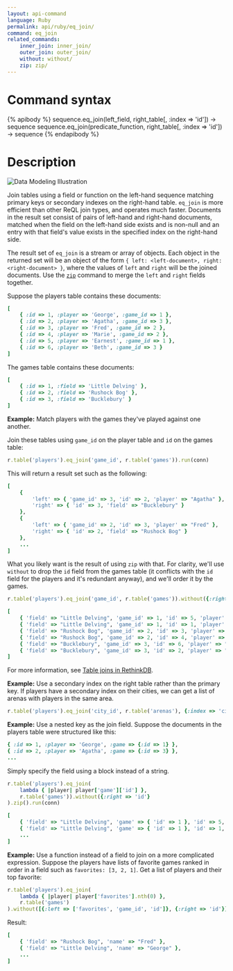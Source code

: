 ```yaml
---
layout: api-command
language: Ruby
permalink: api/ruby/eq_join/
command: eq_join
related_commands:
    inner_join: inner_join/
    outer_join: outer_join/
    without: without/
    zip: zip/
---
```


# Command syntax #

{% apibody %}
sequence.eq_join(left_field, right_table[, :index => 'id']) &rarr; sequence
sequence.eq_join(predicate_function, right_table[, :index => 'id']) &rarr; sequence
{% endapibody %}

# Description #


<img alt="Data Modeling Illustration" class="api_command_illustration" src="/assets/images/docs/api_illustrations/table-joins.png" />

Join tables using a field or function on the left-hand sequence matching primary keys or secondary indexes on the right-hand table. `eq_join` is more efficient than other ReQL join types, and operates much faster. Documents in the result set consist of pairs of left-hand and right-hand documents, matched when the field on the left-hand side exists and is non-null and an entry with that field's value exists in the specified index on the right-hand side.

The result set of `eq_join` is a stream or array of objects. Each object in the returned set will be an object of the form `{ left: <left-document>, right: <right-document> }`, where the values of `left` and `right` will be the joined documents. Use the <code><a href="/api/ruby/zip/">zip</a></code> command to merge the `left` and `right` fields together.

Suppose the players table contains these documents:

```rb
[
    { :id => 1, :player => 'George', :game_id => 1 },
    { :id => 2, :player => 'Agatha', :game_id => 3 },
    { :id => 3, :player => 'Fred', :game_id => 2 },
    { :id => 4, :player => 'Marie', :game_id => 2 },
    { :id => 5, :player => 'Earnest', :game_id => 1 },
    { :id => 6, :player => 'Beth', :game_id => 3 }
]
```

The games table contains these documents:

```rb
[
    { :id => 1, :field => 'Little Delving' },
    { :id => 2, :field => 'Rushock Bog' },
    { :id => 3, :field => 'Bucklebury' }
]
```


__Example:__ Match players with the games they've played against one another.

Join these tables using `game_id` on the player table and `id` on the games table:

```rb
r.table('players').eq_join('game_id', r.table('games')).run(conn)
```

This will return a result set such as the following:

```rb
[
    {
        'left' => { 'game_id' => 3, 'id' => 2, 'player' => "Agatha" },
        'right' => { 'id' => 3, 'field' => "Bucklebury" }
    },
    {
        'left' => { 'game_id' => 2, 'id' => 3, 'player' => "Fred" },
        'right' => { 'id' => 2, 'field' => "Rushock Bog" }
    },
    ...
]
```

<!-- stop -->

What you likely want is the result of using `zip` with that. For clarity, we'll use `without` to drop the `id` field from the games table (it conflicts with the `id` field for the players and it's redundant anyway), and we'll order it by the games.

```rb
r.table('players').eq_join('game_id', r.table('games')).without({:right => "id"}).zip().order_by('game_id').run(conn)

[
    { 'field' => "Little Delving", 'game_id' => 1, 'id' => 5, 'player' => "Earnest" },
    { 'field' => "Little Delving", 'game_id' => 1, 'id' => 1, 'player' => "George" },
    { 'field' => "Rushock Bog", 'game_id' => 2, 'id' => 3, 'player' => "Fred" },
    { 'field' => "Rushock Bog", 'game_id' => 2, 'id' => 4, 'player' => "Marie" },
    { 'field' => "Bucklebury", 'game_id' => 3, 'id' => 6, 'player' => "Beth" },
    { 'field' => "Bucklebury", 'game_id' => 3, 'id' => 2, 'player' => "Agatha" }
]
```

For more information, see [Table joins in RethinkDB](/docs/table-joins/).

__Example:__ Use a secondary index on the right table rather than the primary key. If players have a secondary index on their cities, we can get a list of arenas with players in the same area.

```rb
r.table('players').eq_join('city_id', r.table('arenas'), {:index => 'city_id'}).run(conn)
```

__Example:__ Use a nested key as the join field. Suppose the documents in the players table were structured like this:

```rb
{ :id => 1, :player => 'George', :game => {:id => 1} },
{ :id => 2, :player => 'Agatha', :game => {:id => 3} },
...
```

Simply specify the field using a block instead of a string.

```rb
r.table('players').eq_join(
    lambda { |player| player['game']['id'] },
    r.table('games')).without({:right => 'id'}
).zip().run(conn)

[
    { 'field' => "Little Delving", 'game' => { 'id' => 1 }, 'id' => 5, 'player' => "Earnest" },
    { 'field' => "Little Delving", 'game' => { 'id' => 1 }, 'id' => 1, 'player' => "George" },
    ...
]
```

__Example:__ Use a function instead of a field to join on a more complicated expression. Suppose the players have lists of favorite games ranked in order in a field such as `favorites: [3, 2, 1]`. Get a list of players and their top favorite:

```rb
r.table('players').eq_join(
    lambda { |player| player['favorites'].nth(0) },
    r.table('games')
).without([{:left => ['favorites', 'game_id', 'id']}, {:right => 'id'}]).zip()
```

Result:

```rb
[
	{ 'field' => "Rushock Bog", 'name' => "Fred" },
	{ 'field' => "Little Delving", 'name' => "George" },
	...
]
```
